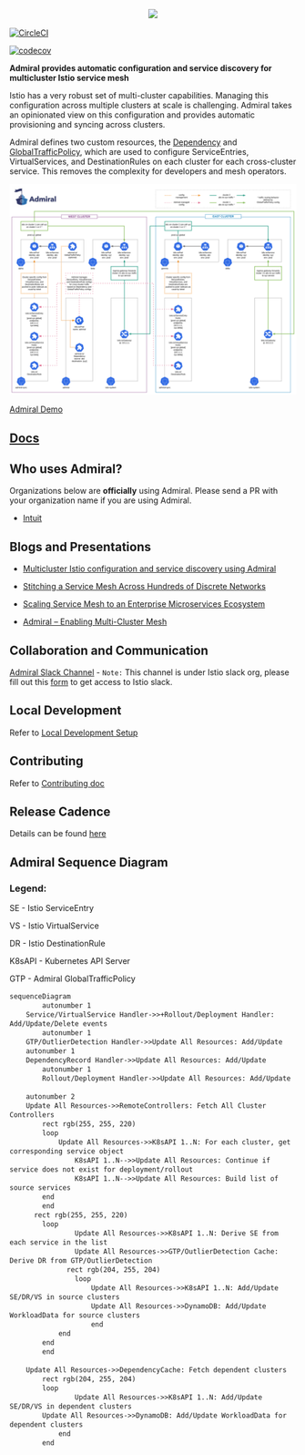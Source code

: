 
<p align="center">
  <img src="https://user-images.githubusercontent.com/35096265/65359707-33216900-dbb2-11e9-8622-dc76c3882c02.png" width="500">
</p>


[//]: # (Build Status)

[![CircleCI](https://circleci.com/gh/istio-ecosystem/admiral/tree/master.svg?style=svg)](https://circleci.com/gh/istio-ecosystem/admiral/tree/master)

[//]: # (Code Coverage)

[![codecov](https://codecov.io/gh/istio-ecosystem/admiral/branch/master/graph/badge.svg)](https://codecov.io/gh/istio-ecosystem/admiral)

[//]: # (usage)

**Admiral provides automatic configuration and service discovery for multicluster Istio service mesh**

Istio has a very robust set of multi-cluster capabilities.  Managing this configuration across multiple clusters at scale is challenging.  Admiral takes an opinionated view on this configuration and provides automatic provisioning and syncing across clusters.

Admiral defines two custom resources, the [Dependency](./docs/Architecture.md#dependency) and [GlobalTrafficPolicy](./docs/Architecture.md#global-traffic-policy), which are used to configure ServiceEntries, VirtualServices, and DestinationRules on each cluster for each cross-cluster service. This removes the complexity for developers and mesh operators.

![alt text](./docs/diagrams/admiral.svg)

[Admiral Demo](https://www.youtube.com/watch?v=cwQpt1t287c)

## [Docs](./docs/Index.md)

## Who uses Admiral?

Organizations below are **officially** using Admiral. Please send a PR with your organization name if you are using Admiral.

* [Intuit](https://www.intuit.com/)

## Blogs and Presentations

* [Multicluster Istio configuration and service discovery using Admiral](https://istio.io/blog/2020/multi-cluster-mesh-automation/)

* [Stitching a Service Mesh Across Hundreds of Discrete Networks](https://www.youtube.com/watch?v=EWyNbBn1vns)

* [Scaling Service Mesh to an Enterprise Microservices Ecosystem](https://apiworld2019aidevworld2019.sched.com/event/SLIQ/pro-talk-scaling-service-mesh-to-an-enterprise-microservices-ecosystem)

* [Admiral – Enabling Multi-Cluster Mesh](https://www.meetup.com/San-Diego-Cloud-Native-Computing-Meetup/events/262826967/)

[//]: # (support)

## Collaboration and Communication

[Admiral Slack Channel](https://istio.slack.com/archives/CT3F18T08) - `Note:` This channel is under Istio slack org, please fill out this [form](https://docs.google.com/forms/d/e/1FAIpQLSfdsupDfOWBtNVvVvXED6ULxtR4UIsYGCH_cQcRr0VcG1ZqQQ/viewform) to get access to Istio slack.

## Local Development
Refer to [Local Development Setup](./CONTRIBUTING.md#setting-up-for-local-development)

## Contributing
Refer to [Contributing doc](./CONTRIBUTING.md)

## Release Cadence

Details can be found [here](./docs/Processes.md)

## Admiral Sequence Diagram

### Legend:
SE - Istio ServiceEntry

VS - Istio VirtualService

DR - Istio DestinationRule

K8sAPI - Kubernetes API Server

GTP - Admiral GlobalTrafficPolicy

```mermaid
sequenceDiagram
		autonumber 1
    Service/VirtualService Handler->>+Rollout/Deployment Handler: Add/Update/Delete events
		autonumber 1
    GTP/OutlierDetection Handler->>Update All Resources: Add/Update
    autonumber 1
    DependencyRecord Handler->>Update All Resources: Add/Update
		autonumber 1
		Rollout/Deployment Handler->>Update All Resources: Add/Update

    autonumber 2
    Update All Resources->>RemoteControllers: Fetch All Cluster Controllers
		rect rgb(255, 255, 220)
	    loop
		    Update All Resources->>K8sAPI 1..N: For each cluster, get corresponding service object
				K8sAPI 1..N-->>Update All Resources: Continue if service does not exist for deployment/rollout
				K8sAPI 1..N-->>Update All Resources: Build list of source services
	    end
		end
	  rect rgb(255, 255, 220)
	    loop
				Update All Resources->>K8sAPI 1..N: Derive SE from each service in the list
				Update All Resources->>GTP/OutlierDetection Cache: Derive DR from GTP/OutlierDetection
			  rect rgb(204, 255, 204)
			    loop
				    Update All Resources->>K8sAPI 1..N: Add/Update SE/DR/VS in source clusters
				    Update All Resources->>DynamoDB: Add/Update WorkloadData for source clusters
					end
		    end
	    end
		end

    Update All Resources->>DependencyCache: Fetch dependent clusters
		rect rgb(204, 255, 204)
	    loop
				Update All Resources->>K8sAPI 1..N: Add/Update SE/DR/VS in dependent clusters
        Update All Resources->>DynamoDB: Add/Update WorkloadData for dependent clusters
			end
		end
```
